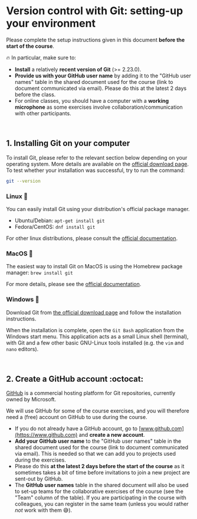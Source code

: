 # Version control with Git: setting-up your environment

Please complete the setup instructions given in this document
**before the start of the course**.

🔥 In particular, make sure to:

* **Install** a relatively **recent version of Git** (>= 2.23.0).
* **Provide us with your GitHub user name** by adding it to the
  "GitHub user names" table in the shared document used for the course
  (link to document communicated via email). Please do this at the latest 2
  days before the class.
* For online classes, you should have a computer with a **working microphone**
  as some exercises involve collaboration/communication with other participants.

<br>

## 1. Installing Git on your computer

To install Git, please refer to the relevant section below depending on your
operating system. More details are available on the
[official download page](https://git-scm.com/install). To test whether your
installation was successful, try to run the command:

```sh
git --version
```

### Linux 🐧

You can easily install Git using your distribution's official package manager.

* Ubuntu/Debian: `apt-get install git`
* Fedora/CentOS: `dnf install git`  

For other linux distributions, please consult the
[official documentation](https://git-scm.com/install/linux).

### MacOS 🌱

The easiest way to install Git on MacOS is using the Homebrew package manager:
`brew install git`

For more details, please see the
[official documentation](https://git-scm.com/install/mac).

### Windows 🐳

Download Git from [the official download page](https://git-scm.com/install/win)
and follow the installation instructions.  

When the installation is complete, open the `Git Bash` application from the
Windows start menu. This application acts as a small Linux shell (terminal),
with Git and a few other basic GNU-Linux tools installed (e.g. the `vim` and
`nano` editors).

<br>  

## 2. Create a GitHub account :octocat:

[GitHub](https://www.github.com) is a commercial hosting platform for Git
repositories, currently owned by Microsoft.  

We will use GitHub for some of the course exercises, and you will therefore
need a (free) account on GitHub to use during the course.

* If you do not already have a GitHub account, go to
  [www.github.com](https://www.github.com) and **create a new account**.
* **Add your GitHub user name** to the "GitHub user names" table in the shared
  document used for the course (link to document communicated via email).
  This is needed so that we can add you to projects used during the exercises.
* Please do this **at the latest 2 days before the start of the course** as it
  sometimes takes a bit of time before invitations to join a new project are
  sent-out by GitHub.
* The **GitHub user names** table in the shared document will also be used to
  set-up teams for the collaborative exercises of the course (see the "Team"
  column of the table). If you are participating in the course with colleagues,
  you can register in the same team (unless you would rather *not* work with
  them 😅).
